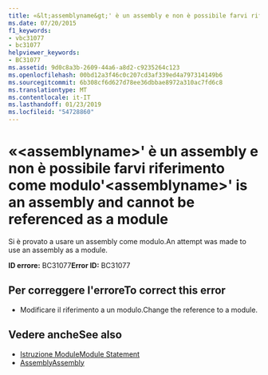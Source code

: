 ```yaml
---
title: «&lt;assemblyname&gt;' è un assembly e non è possibile farvi riferimento come modulo
ms.date: 07/20/2015
f1_keywords:
- vbc31077
- bc31077
helpviewer_keywords:
- BC31077
ms.assetid: 9d0c8a3b-2609-44a6-a8d2-c9235264c123
ms.openlocfilehash: 00bd12a3f46c0c207cd3af339ed4a797314149b6
ms.sourcegitcommit: 6b308cf6d627d78ee36dbbae8972a310ac7fd6c8
ms.translationtype: MT
ms.contentlocale: it-IT
ms.lasthandoff: 01/23/2019
ms.locfileid: "54728860"
---
```

# <a name="ltassemblynamegt-is-an-assembly-and-cannot-be-referenced-as-a-module"></a><span data-ttu-id="c9efd-102">«&lt;assemblyname&gt;' è un assembly e non è possibile farvi riferimento come modulo</span><span class="sxs-lookup"><span data-stu-id="c9efd-102">'&lt;assemblyname&gt;' is an assembly and cannot be referenced as a module</span></span>
<span data-ttu-id="c9efd-103">Si è provato a usare un assembly come modulo.</span><span class="sxs-lookup"><span data-stu-id="c9efd-103">An attempt was made to use an assembly as a module.</span></span>  
  
 <span data-ttu-id="c9efd-104">**ID errore:** BC31077</span><span class="sxs-lookup"><span data-stu-id="c9efd-104">**Error ID:** BC31077</span></span>  
  
## <a name="to-correct-this-error"></a><span data-ttu-id="c9efd-105">Per correggere l'errore</span><span class="sxs-lookup"><span data-stu-id="c9efd-105">To correct this error</span></span>  
  
-   <span data-ttu-id="c9efd-106">Modificare il riferimento a un modulo.</span><span class="sxs-lookup"><span data-stu-id="c9efd-106">Change the reference to a module.</span></span>  
  
## <a name="see-also"></a><span data-ttu-id="c9efd-107">Vedere anche</span><span class="sxs-lookup"><span data-stu-id="c9efd-107">See also</span></span>
- [<span data-ttu-id="c9efd-108">Istruzione Module</span><span class="sxs-lookup"><span data-stu-id="c9efd-108">Module Statement</span></span>](../../visual-basic/language-reference/statements/module-statement.md)
- [<span data-ttu-id="c9efd-109">Assembly</span><span class="sxs-lookup"><span data-stu-id="c9efd-109">Assembly</span></span>](../../visual-basic/language-reference/modifiers/assembly.md)

